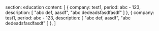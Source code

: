 section: education
content: [
{
    company: test1,
    period: abc - 123,
    description: [
        "abc def, aasdf",
        "abc dedeadsfasdfasdf"
    ]
},
{
    company: test1,
    period: abc - 123,
    description: [
        "abc def, aasdf",
        "abc dedeadsfasdfasdf"
    ]
},
]
